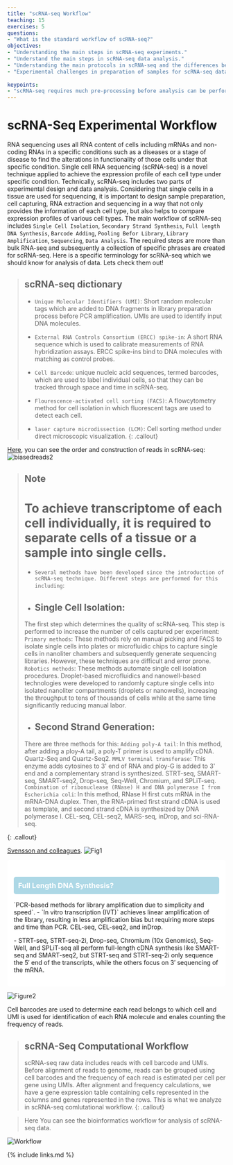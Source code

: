 ```yaml
---
title: "scRNA-seq Workflow"
teaching: 15
exercises: 5
questions:
- "What is the standard workflow of scRNA-seq?"
objectives:
- "Understanding the main steps in scRNA-seq experiments."
- "Understand the main steps in scRNA-seq data analysis."
- "Understanding the main protocols in scRNA-seq and the differences between them."
- "Experimental challenges in preparation of samples for scRNA-seq data analysis."
  
keypoints:
- "scRNA-seq requires much pre-processing before analysis can be performed."
---
```




# scRNA-Seq Experimental Workflow

RNA sequencing uses all RNA content of cells including mRNAs and non-coding RNAs in a specific conditions such as a diseases or a stage of disease
to find the alterations in functionality of those cells under that specific condition. 
Single cell RNA sequencing (scRNA-seq) is a novel technique applied to achieve the expression profile of each cell type under specific condition.
Technically, scRNA-seq includes two parts of experimental design and data analysis.
Considering that single cells in a tissue are used for sequencing, it is important to design sample preparation, cell capturing,
RNA extraction and sequencing in a way that not only provides the information of each cell type, but also helps to compare expression
profiles of various cell types. The main workflow of scRNA-seq includes `Single Cell Isolation`, `Secondary Strand Synthesis`, `Full length DNA Synthesis`,
`Barcode Adding`, `Pooling Befor Library`, `Library Amplification`, `Sequencing`, `Data Analysis`.
The required steps are more than bulk RNA-seq and subsequently a collection of specific phrases are created for scRNA-seq. 
Here is a specific terminology for scRNA-seq which we should know for analysis of data. Lets check them out!

> ## scRNA-seq dictionary
> - `Unique Molecular Identifiers (UMI)`: Short random molecular tags which are added to DNA fragments in library preparation process before PCR amplification.
> UMIs are used to identify input DNA molecules. 
> 
> -  `External RNA Controls Consortium (ERCC) spike-in`: A short RNA sequence which is used to calibrate measurements of RNA hybridization assays. ERCC spike-ins bind to DNA molecules with matching as control probes.
> 
> - `Cell Barcode`: unique nucleic acid sequences, termed barcodes, which are used to label individual cells, so that they can be tracked through space and time in scRNA-seq.
> 
> - `Flourescence-activated cell sorting (FACS)`: A flowcytometry method for cell isolation in which fluorescent tags are used to detect each cell.
> 
> - `laser capture microdissection (LCM)`: Cell sorting method under direct microscopic visualization.
{: .callout}

[Here](http://data-science-sequencing.github.io/Win2018/lectures/lecture16/), you can see the order and construction of reads in scRNA-seq:
![biasedreads2](https://user-images.githubusercontent.com/30586852/130571826-79ac907f-0c14-4367-a010-51d88a3140f0.png)


> ## Note
>
> # To achieve transcriptome of each cell individually, it is required to separate cells of a tissue or a sample into single cells.
> - `Several methods have been developed since the introduction of scRNA-seq technique. Different steps are performed for this including`:
> - ## Single Cell Isolation:
>  The first step which determines the quality of scRNA-seq. This step is performed to increase the number of cells captured per experiment:
> `Primary methods`: These methods rely on manual picking and FACS to  isolate single cells into plates or microfluidic chips to capture single cells in nanoliter chambers and subsequently generate sequencing libraries. However, these techniques are difficult and error prone.
> `Robotics methods`: These methods automate single cell isolation procedures. Droplet-based microfluidics and nanowell-based technologies were developed to randomly capture single cells into isolated nanoliter compartments (droplets or nanowells), increasing the throughput to tens of thousands of cells while at the same time significantly reducing manual labor.
>-  ## Second Strand Generation: 
>  There are three methods for this:
> `Adding poly-A tail`: In this method, after adding a ploy-A tail, a poly-T primer is used to amplify cDNA. Quartz-Seq and Quartz-Seq2.
> `MMLV terminal transferase`: This enzyme adds cytosines to 3' end of RNA and ploy-G is added to 3' end and a complementary strand is synthesized.
   STRT-seq, SMART-seq, SMART-seq2, Drop-seq, Seq-Well, Chromium, and SPLiT-seq.
> `Combination of ribonuclease (RNase) H and DNA polymerase I from Escherichia coli`: In this method, RNase H first cuts mRNA in the mRNA-DNA duplex.
    Then, the RNA-primed first strand cDNA is used as template, and second strand cDNA is synthesized by DNA polymerase I.
    CEL-seq, CEL-seq2, MARS-seq, inDrop, and sci-RNA-seq. 
> 
{: .callout}





 [Svensson and colleagues](https://www.nature.com/articles/nprot.2017.149). 
![Fig1](https://user-images.githubusercontent.com/30586852/130464788-8f2e1c8e-bb5d-43d7-95a9-5d8e9adbe39d.png)


<div style="background-color: white; padding: 15px; border-radius: 5px;">
    <h3 style="background-color: lightblue; color: white; padding: 10px; border-radius: 5px;">Full Length DNA Synthesis?</h3>
    <p> `PCR-based methods for library amplification due to simplicity and speed`.
  - `In vitro transcription (IVT)` achieves linear amplification of the library, resulting in less amplification bias but requiring more steps and time than PCR.
  CEL-seq, CEL-seq2, and inDrop.</p>
    <p> - STRT-seq, STRT-seq-2i, Drop-seq, Chromium (10x Genomics), Seq-Well, and SPLiT-seq all perform full-length cDNA synthesis like SMART-seq and SMART-seq2, but STRT-seq and STRT-seq-2i only sequence the 5′ end of the transcripts, while the others focus on 3′ sequencing of the mRNA.</p>
</div>

![Figure2](https://github.com/user-attachments/assets/e81f3706-8f25-44a5-977b-544b0500d870)


Cell barcodes are used to determine each read belongs to which cell and UMI is used for identification of each RNA molecule and enales counting the frequency of reads.


> ## scRNA-Seq Computational Workflow
>
> scRNA-seq raw data includes reads with cell barcode and UMIs. Before alignment of reads to genome, reads can be grouped using cell barcodes and the frequency of each read is estimated per cell per gene using UMIs.
> After alignment and frequency calculations, we have a gene expression table containing cells represented in the columns and genes represented in the rows.
This is what we analyze in scRNA-seq comlutational workflow.
{: .callout}

> Here You can see the bioinformatics workflow for analysis of scRNA-seq data.

![Workflow](https://user-images.githubusercontent.com/30586852/132938128-c0bdc3ea-c8e0-4752-8c0e-267b586e7381.png)

{% include links.md %}
